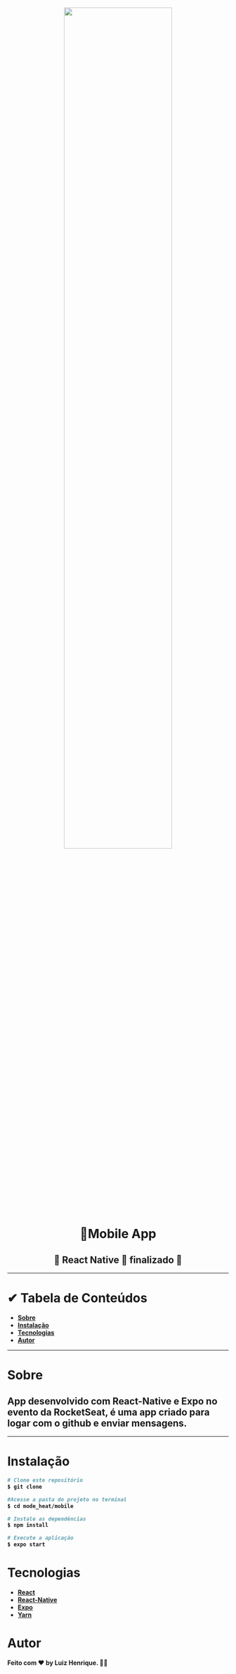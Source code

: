 <h1 align="center">
<img src="https://ik.imagekit.io/lfal2qxrisl/icon_CEisxW_F92E.png?updatedAt=1634932296066" height="70%" width="70%" flex="1" >
</h1>
<h1 align="center" > <b> 📱Mobile App <b></h1>

<h2 align="center"> 🎉 React Native 🚀 finalizado 🎉</h2>

---

# ✔ Tabela de Conteúdos

- [Sobre](#Sobre)
- [Instalação](#Instalação)
- [Tecnologias](#Tecnologias)
- [Autor](#Autor)

---

# Sobre

## App desenvolvido com React-Native e Expo no evento da RocketSeat, é uma app criado para logar com o github e enviar mensagens.

---

# Instalação

```bash
# Clone este repositório
$ git clone

#Acesse a pasta do projeto no terminal
$ cd mode_heat/mobile

# Instale as dependências
$ npm install

# Execute a aplicação
$ expo start
```

# Tecnologias

- [React](https://pt-br.reactjs.org/)
- [React-Native](https://reactnative.dev/)
- [Expo](https://docs.expo.dev/)
- [Yarn](https://classic.yarnpkg.com/en/docs/)

# Autor

Feito com ♥ by Luiz Henrique. 👋🏻
